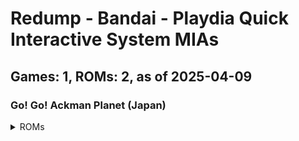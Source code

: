 # Redump - Bandai - Playdia Quick Interactive System MIAs
## Games: 1, ROMs: 2, as of 2025-04-09

### Go! Go! Ackman Planet (Japan)
<details>
<summary>ROMs</summary>

- Go! Go! Ackman Planet (Japan) (Track 1).bin, CRC: 1cbf2c16
- Go! Go! Ackman Planet (Japan) (Track 2).bin, CRC: f1974e93
</details>

